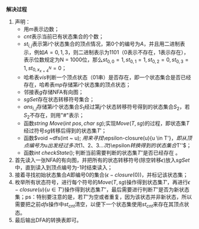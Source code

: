 **解决过程**

1. 声明：
   - 用$m$表示边数；
   - $cnt$表示当前已有状态集合的个数；
   - $st_{i, j}$表示第$i$个状态集合的顶点情况，第$0$个的编号为$A$，并且用二进制表示，例如$A = {0, 1 ,3}$，则二进制表示为1101（0表示不存在，1表示存在），表示位数规定为N = 1000位，那么$st_{0, 0} = 1, st_{0, 1} = 1, st_{0, 2} = 0, st_{0, 3} = 1, st_{0, x_{x= 4}^N } = 0$；
   - 哈希表$vis$判断一个顶点状态（01串）是否存在，即一个状态集合是否已经存在，哈希表$mp$存储第$i$个状态集的顶点状态；
   - 邻接表$g$存储NFA有向图；
   - $sgSet$存在状态转移符号集合；
   - $ans_{i, j}$存储第$i$个状态集合$S_1$经过第$j$个状态转移符号得到的状态集合$S_2$，若$S_2$不存在，则用"#"表示；
   - 函数$string ~ Move(int ~ pos, char ~ sg);$实现$Move(T, sg)$的过程，即状态集$T$经过符号$sg$转移后得到的状态集$T'$；
   - 函数$void ~dfs(int ~ u); $用来寻找$\epsilon-closure(u)\{u \in T'\}$，即从顶点编号为$u$出发经过多次(1、2、3...次)$\epsilon$转换得到的状态集合$T''$；
   - 函数$int ~ checkState();​$判断当前需要判断的状态集$T''​$是否已经存在 。
2. 首先读入一张NFA的有向图，并把所有的状态转移符号(除空转移$\epsilon$)放入$sgSet$中，直到读入到顶点编号为-1时结束读入；
3. 接着寻找初始状态集合$A$即编号0的集合($\epsilon-closure(0)$)，并标记该状态集；
4. 枚举所有状态符号，进行每个符号的$Move(T, sg)$操作得到状态集$T'$，再进行$\epsilon-closure(u)\{u \in T'\}$操作得到状态集$T''$，最后需要进行判断$T''$是否为新状态集；ps：特别要注意的是，若$T''$为空或者重复，因为该状态并非新状态，所以需要把之前$dfs$操作中$st_{cnt}$清空，以便下一个状态集使用$st_{cnt}$来存在其顶点状态。
5. 最后输出DFA的转换表即可。